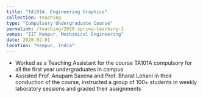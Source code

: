 ```yaml
---
title: "TA101A: Engineering Graphics"
collection: teaching
type: "Compulsory Undergraduate Course"
permalink: /teaching/2020-spring-teaching-1
venue: "IIT Kanpur, Mechanical Engineering"
date: 2020-02-01
location: "Kanpur, India"
---
```


* Worked as a Teaching Assistant for the course TA101A compulsory for all the first year undergraduates in campus
* Assisted Prof. Anupam Saxena and Prof. Bharat Lohani in their conduction of the course, instructed a group of 100+ students in weekly laboratory sessions and graded their assignments
